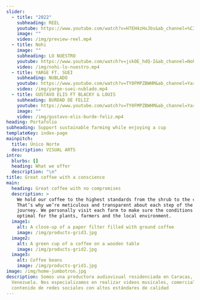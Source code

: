 ```yaml
---
slider:
  - title: "2022"
    subheading: REEL
    youtube: https://www.youtube.com/watch?v=H7EH4zHxJbs&ab_channel=%C3%9ANICONORTE
    image: ""
    video: /img/preview-reel.mp4
  - title: Nohi
    image: ""
    subheading: LO NUESTRO
    youtube: https://www.youtube.com/watch?v=jskOE_hdQ-I&ab_channel=Nohi
    video: /img/nohi-lo-nuestro.mp4
  - title: YARGE FT. SUEI
    subheading: NUBLADO
    youtube: https://www.youtube.com/watch?v=TY0FMPZBWHM&ab_channel=Yarge
    video: /img/yarge-suei-nublado.mp4
  - title: GUSTAVO ELIS FT BLACKY & LOUIS
    subheading: BURDAD DE FELIZ
    youtube: https://www.youtube.com/watch?v=TY0FMPZBWHM&ab_channel=Yarge
    image: ""
    video: /img/gustavo-elis-burde-feliz.mp4
heading: Portafolio
subheading: Support sustainable farming while enjoying a cup
templateKey: index-page
mainpitch:
  title: Único Norte
  description: VISUAL ARTS
intro:
  blurbs: []
  heading: What we offer
  description: "\n"
title: Great coffee with a conscience
main:
  heading: Great coffee with no compromises
  description: >
    We hold our coffee to the highest standards from the shrub to the cup.
    That’s why we’re meticulous and transparent about each step of the coffee’s
    journey. We personally visit each farm to make sure the conditions are
    optimal for the plants, farmers and the local environment.
  image1:
    alt: A close-up of a paper filter filled with ground coffee
    image: /img/products-grid3.jpg
  image2:
    alt: A green cup of a coffee on a wooden table
    image: /img/products-grid2.jpg
  image3:
    alt: Coffee beans
    image: /img/products-grid1.jpg
image: /img/home-jumbotron.jpg
description: Somos una productora audiovisual residenciada en Caracas,
  Venezuela. Nos especializamos en realizar videos musicales, comerciales y
  contenido de redes sociales con altos estándares de calidad
---
```

